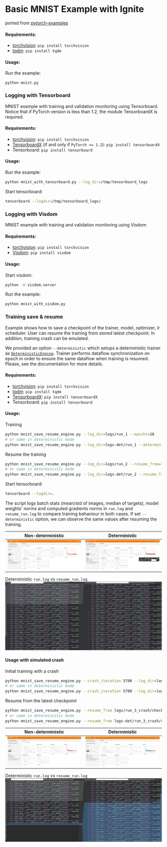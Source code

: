 # Basic MNIST Example with Ignite

ported from [pytorch-examples](https://github.com/pytorch/examples/tree/master/mnist)

#### Requirements:

- [torchvision](https://github.com/pytorch/vision/): `pip install torchvision`
- [tqdm](https://github.com/tqdm/tqdm/): `pip install tqdm`

#### Usage:

Run the example:

```
python mnist.py
```

### Logging with Tensorboard

MNIST example with training and validation monitoring using Tensorboard. Notice
that if PyTorch version is less than 1.2, the module TensorboardX is required.

#### Requirements:

- [torchvision](https://github.com/pytorch/vision/): `pip install torchvision`
- [TensorboardX](https://github.com/lanpa/tensorboard-pytorch) (if and only if `PyTorch <= 1.2`): `pip install tensorboardX`
- Tensorboard: `pip install tensorboard`

#### Usage:

Run the example:

```bash
python mnist_with_tensorboard.py --log_dir=/tmp/tensorboard_logs
```

Start tensorboard:

```bash
tensorboard --logdir=/tmp/tensorboard_logs/
```

### Logging with Visdom

MNIST example with training and validation monitoring using Visdom

#### Requirements:

- [torchvision](https://github.com/pytorch/vision/): `pip install torchvision`
- [Visdom](https://github.com/facebookresearch/visdom): `pip install visdom`

#### Usage:

Start visdom:

```bash
python -m visdom.server
```

Run the example:

```bash
python mnist_with_visdom.py
```

### Training save & resume

Example shows how to save a checkpoint of the trainer, model, optimizer, lr scheduler.
User can resume the training from stored latest checkpoint. In addition, training crash can be emulated.

We provided an option `--deterministic` which setups a deterministic trainer as
[`DeterministicEngine`](https://pytorch.org/ignite/engine.html#ignite.engine.deterministic.DeterministicEngine).
Trainer performs dataflow synchronization on epoch in order to ensure the same dataflow when training is resumed.
Please, see the documentation for more details.

#### Requirements:

- [torchvision](https://github.com/pytorch/vision/): `pip install torchvision`
- [tqdm](https://github.com/tqdm/tqdm/): `pip install tqdm`
- [TensorboardX](https://github.com/lanpa/tensorboard-pytorch): `pip install tensorboardX`
- Tensorboard: `pip install tensorboard`

#### Usage:

Training

```bash
python mnist_save_resume_engine.py --log_dir=logs/run_1 --epochs=10
# or same in deterministic mode
python mnist_save_resume_engine.py --log_dir=logs-det/run_1 --deterministic --epochs=10
```

Resume the training

```bash
python mnist_save_resume_engine.py --log_dir=logs/run_2 --resume_from=logs/run_1/checkpoint_5628.pt --epochs=10
# or same in deterministic mode
python mnist_save_resume_engine.py --log_dir=logs-det/run_2 --resume_from=logs-det/run_1/checkpoint_5628.pt --deterministic --epochs=10
```

Start tensorboard:

```bash
tensorboard --logdir=.
```

The script logs batch stats (mean/std of images, median of targets), model weights' norms and computed gradients norms in
`run.log` and `resume_run.log` to compare training behaviour in both cases.
If set `--deterministic` option, we can observe the same values after resuming the training.

| Non-deterministic                 | Deterministic                         |
| --------------------------------- | ------------------------------------- |
| ![img11](assets/logs_run_1_2.png) | ![img12](assets/logs-det_run_1_2.png) |

Deterministic `run.log` vs `resume_run.log`
![img13](assets/run_vs_resume_run_logs_1_2.png)

#### Usage with simulated crash

Initial training with a crash

```bash
python mnist_save_resume_engine.py --crash_iteration 5700 --log_dir=logs/run_3_crash --epochs 10
# or same in deterministic mode
python mnist_save_resume_engine.py --crash_iteration 5700 --log_dir=logs-det/run_3_crash --epochs 10 --deterministic
```

Resume from the latest checkpoint

```bash
python mnist_save_resume_engine.py --resume_from logs/run_3_crash/checkpoint_6.pt --log_dir=logs/run_4 --epochs 10
# or same in deterministic mode
python mnist_save_resume_engine.py --resume_from logs-det/run_3_crash/checkpoint_6.pt --log_dir=logs-det/run_4 --epochs 10 --deterministic
```

| Non-deterministic                 | Deterministic                         |
| --------------------------------- | ------------------------------------- |
| ![img21](assets/logs_run_3_4.png) | ![img22](assets/logs-det_run_3_4.png) |

Deterministic `run.log` vs `resume_run.log`
![img23](assets/run_vs_resume_run_logs_3_4.png)
